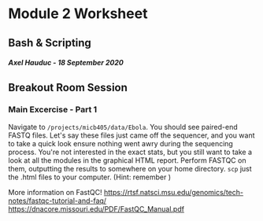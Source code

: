 # Module 2 Worksheet
## Bash & Scripting
#### *Axel Hauduc - 18 September 2020*

## Breakout Room Session
### Main Excercise - Part 1
Navigate to ```/projects/micb405/data/Ebola```. You should see paired-end FASTQ files. Let's say these files just came off the sequencer, and you want to take a quick look ensure nothing went awry during the sequencing process. You're not interested in the exact stats, but you still want to take a look at all the modules in the graphical HTML report.
Perform FASTQC on them, outputting the results to somewhere on your home directory.
```scp``` just the .html files to your computer. (Hint: remember )


More information on FastQC!
https://rtsf.natsci.msu.edu/genomics/tech-notes/fastqc-tutorial-and-faq/
https://dnacore.missouri.edu/PDF/FastQC_Manual.pdf

